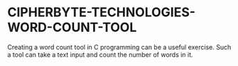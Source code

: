 # CIPHERBYTE-TECHNOLOGIES-WORD-COUNT-TOOL
Creating a word count tool in C programming can be a useful exercise. Such a tool can take a text input and count the number of words in it.
